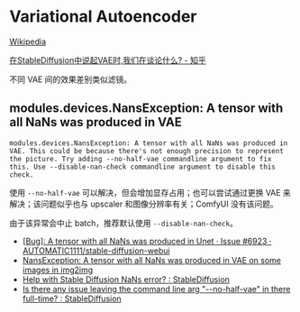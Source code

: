 # Variational Autoencoder
[Wikipedia](https://en.wikipedia.org/wiki/Variational_autoencoder)

[在StableDiffusion中说起VAE时,我们在谈论什么? - 知乎](https://zhuanlan.zhihu.com/p/599129815)

不同 VAE 间的效果差别类似滤镜。

## modules.devices.NansException: A tensor with all NaNs was produced in VAE
```
modules.devices.NansException: A tensor with all NaNs was produced in VAE. This could be because there's not enough precision to represent the picture. Try adding --no-half-vae commandline argument to fix this. Use --disable-nan-check commandline argument to disable this check.
```

使用 `--no-half-vae` 可以解决，但会增加显存占用；也可以尝试通过更换 VAE 来解决；该问题似乎也与 upscaler 和图像分辨率有关；ComfyUI 没有该问题。

由于该异常会中止 batch，推荐默认使用 `--disable-nan-check`。

- [\[Bug\]: A tensor with all NaNs was produced in Unet · Issue #6923 · AUTOMATIC1111/stable-diffusion-webui](https://github.com/AUTOMATIC1111/stable-diffusion-webui/issues/6923)
- [NansException: A tensor with all NaNs was produced in VAE on some images in img2img](https://github.com/AUTOMATIC1111/stable-diffusion-webui/issues/7633)
- [Help with Stable Diffusion NaNs error? : StableDiffusion](https://www.reddit.com/r/StableDiffusion/comments/10eikja/help_with_stable_diffusion_nans_error/)
- [Is there any issue leaving the command line arg "--no-half-vae" in there full-time? : StableDiffusion](https://www.reddit.com/r/StableDiffusion/comments/10g41ax/is_there_any_issue_leaving_the_command_line_arg/)